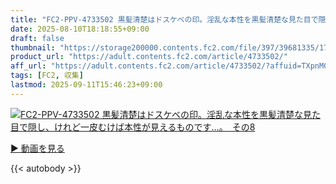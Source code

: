 ```yaml
---
title: "FC2-PPV-4733502 黒髪清楚はドスケベの印。淫乱な本性を黒髪清楚な見た目で隠し、けれど一皮むけば本性が見えるものです…。　その8"
date: 2025-08-10T18:18:55+09:00
draft: false
thumbnail: "https://storage200000.contents.fc2.com/file/397/39681335/1753425250.85.jpg"
product_url: "https://adult.contents.fc2.com/article/4733502/"
aff_url: "https://adult.contents.fc2.com/article/4733502/?affuid=TXpnM01qYzFNalk9"
tags: [FC2, 収集]
lastmod: 2025-09-11T15:46:23+09:00
---
```

[![FC2-PPV-4733502 黒髪清楚はドスケベの印。淫乱な本性を黒髪清楚な見た目で隠し、けれど一皮むけば本性が見えるものです…。　その8](https://storage200000.contents.fc2.com/file/397/39681335/1753425250.85.jpg)](https://adult.contents.fc2.com/article/4733502/?affuid=TXpnM01qYzFNalk9)

[▶︎ 動画を見る](https://adult.contents.fc2.com/article/4733502/?affuid=TXpnM01qYzFNalk9)


{{< autobody >}}
